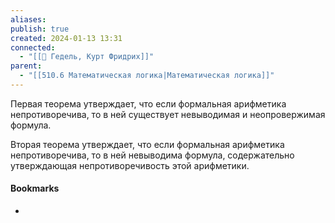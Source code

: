 ```yaml
---
aliases: 
publish: true
created: 2024-01-13 13:31
connected:
  - "[[👤 Гедель, Курт Фридрих]]"
parent:
  - "[[510.6 Математическая логика|Математическая логика]]"
---
```


Первая теорема утверждает, что если формальная арифметика непротиворечива, то в ней существует невыводимая и неопровержимая формула.

Вторая теорема утверждает, что если формальная арифметика непротиворечива, то в ней невыводима формула, содержательно утверждающая непротиворечивость этой арифметики.













#### Bookmarks
- 
